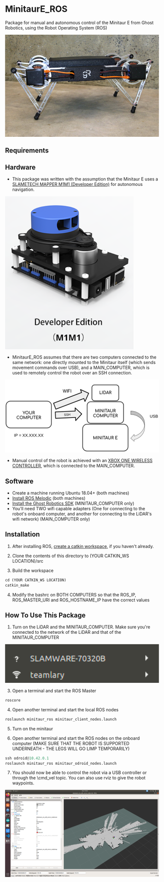 # MinitaurE_ROS
Package for manual and autonomous control of the Minitaur E from Ghost Robotics, using the Robot Operating System (ROS)

![Robot Image](images/minitaur.jpeg)

## Requirements
## Hardware
* This package was written with the assumption that the Minitaur E uses a [SLAMETECH MAPPER M1M1 (Developer Edition)](https://www.slamtec.com/en/Lidar/Mapper) for autonomous navigation. 

![Mapper Image](images/mapper.png)

* MinitaurE_ROS assumes that there are two computers connected to the same network: one directly mounted to the Minitaur itself (which sends movement commands over USB), and a MAIN_COMPUTER, which is used to remotely control the robot over an SSH connection. 

![Network Image](images/comp_network.png)

* Manual control of the robot is achieved with an [XBOX ONE WIRELESS CONTROLLER](https://www.amazon.com/Xbox-Wireless-Controller-Black-one/dp/B01LPZM7VI?th=1), which is connected to the MAIN_COMPUTER.

## Software
* Create a machine running Ubuntu 18.04+ (both machines)
* [Install ROS Melodic](http://wiki.ros.org/melodic/Installation/Ubuntu) (both machines)
* [Install the Ghost Robotics SDK](https://gitlab.com/ghostrobotics/SDK/-/jobs/artifacts/master/download?job=deploy_artifact) (MINITAUR_COMPUTER only)
* You'll need TWO wifi capable adapters (One for connecting to the robot's onboard computer, and another for connecting to the LiDAR's wifi network) (MAIN_COMPUTER only)

## Installation
1. After installing ROS, [create a catkin workspace](http://wiki.ros.org/catkin/Tutorials/create_a_workspace), if you haven't already.

2. Clone the contents of this directory to (YOUR CATKIN_WS LOCATION)/src

3. Build the workspace 
```python
cd (YOUR CATKIN_WS LOCATION)
catkin_make
```

4. Modify the bashrc on BOTH COMPUTERS so that the ROS_IP, ROS_MASTER_URI and ROS_HOSTNAME_IP have the correct values 

## How To Use This Package
1. Turn on the LiDAR and the MINITAUR_COMPUTER. Make sure you're connected to the network of the LiDAR and that of the MINITAUR_COMPUTER

![Both Nets](images/wifi_nets.png)

3. Open a terminal and start the ROS Master
```python
roscore
```

4. Open another terminal and start the local ROS nodes 
```python
roslaunch minitaur_ros minitaur_client_nodes.launch
```

5. Turn on the minitaur

6. Open another terminal and start the ROS nodes on the onboard computer (MAKE SURE THAT THE ROBOT IS SUPPORTED UNDERNEATH - THE LEGS WILL GO LIMP TEMPORARILY) 
```python
ssh odroid@10.42.0.1
roslaunch minitaur_ros minitaur_odroid_nodes.launch
```

7. You should now be able to control the robot via a USB controller or through the \cmd_vel topic. You can also use rviz to give the robot waypoints.


![Interface](images/rviz.png)

